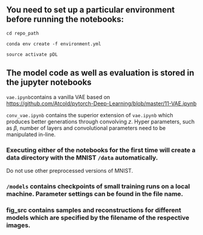 ## You need to set up a particular environment before running the notebooks:

`cd repo_path`

`conda env create -f environment.yml`

`source activate pDL`


## The model code as well as evaluation is stored in the jupyter notebooks

`vae.ipynb`contains a vanilla VAE based on
https://github.com/Atcold/pytorch-Deep-Learning/blob/master/11-VAE.ipynb

`conv_vae.ipynb` contains the superior extension of `vae.ipynb` which produces better generations through convolving $z$.
Hyper parameters, such as $\beta$, number of layers and convolutional parameters need to be manipulated in-line.

### Executing either of the notebooks for the first time will create a data directory with the MNIST `/data` automatically.
Do not use other preprocessed versions of MNIST.

### `/models` contains checkpoints of small training runs on a local machine. Parameter settings can be found in the file name.

### fig_src contains samples and reconstructions for different models which are specified by the filename of the respective images.
